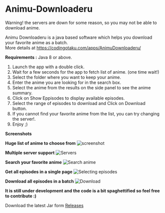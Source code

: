 # Animu-Downloaderu
Warning! the servers are down for some reason, so you may not be able to download anime.

Animu Downloaderu is a java based software which helps you download your favorite anime as a batch.<br/>
More details at https://codingotaku.com/apps/AnimuDownloaderu/

**Requirements :** Java 8 or above.
1) Launch the app with a double click.
2) Wait for a few seconds for the app to fetch list of anime. (one time wait!)
3) Select the folder where you want to keep your anime.
4) Enter the anime you are looking for in the search box.
5) Select the anime from the results on the side panel to see the anime summary.
6) Click on Show Eppisodes to display available episodes.
7) Select the range of episodes to download and Click on Download button.
8) If you cannot find your favorite anime from the list, you can try changing the server!.
9) Enjoy ;)


**Screenshots**

**Huge list of anime to choose from**
![screenshot](https://github.com/codingotaku/Animu-Downloaderu/raw/master/screenshots/screenshot.png "screenshot")


**Multiple server support**
![Servers](https://github.com/codingotaku/Animu-Downloaderu/raw/master/screenshots/servers.png "Servers")


**Search your favorite anime**
![Search anime](https://github.com/codingotaku/Animu-Downloaderu/raw/master/screenshots/search.png "Search anime")


**Get all episodes in a single page**
![Selecting episodes](https://github.com/codingotaku/Animu-Downloaderu/raw/master/screenshots/episodes.png "Selecting episodes")


**Download all episodes in a batch**
![Download](https://github.com/codingotaku/Animu-Downloaderu/raw/master/screenshots/download.png "Download")
		

**It is still under development and the code is a bit spaghettified so feel free to contribute :)**

Download the latest Jar form [Releases](https://github.com/CodingOtaku/Animu-Downloaderu/releases)
